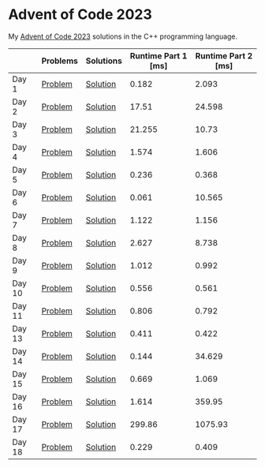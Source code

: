 # Advent of Code 2023

My [Advent of Code 2023](https://adventofcode.com/2023) solutions in the C++ programming language.

||Problems|Solutions|Runtime Part 1 [ms]|Runtime Part 2 [ms]|
|-|-|-|-|-|
|Day 1|[Problem](https://adventofcode.com/2023/day/1)|[Solution](Day01/main.cpp)|0.182|2.093|
|Day 2|[Problem](https://adventofcode.com/2023/day/2)|[Solution](Day02/main.cpp)|17.51|24.598|
|Day 3|[Problem](https://adventofcode.com/2023/day/3)|[Solution](Day03/main.cpp)|21.255|10.73|
|Day 4|[Problem](https://adventofcode.com/2023/day/4)|[Solution](Day04/main.cpp)|1.574|1.606|
|Day 5|[Problem](https://adventofcode.com/2023/day/5)|[Solution](Day05/main.cpp)|0.236|0.368|
|Day 6|[Problem](https://adventofcode.com/2023/day/6)|[Solution](Day06/main.cpp)|0.061|10.565|
|Day 7|[Problem](https://adventofcode.com/2023/day/7)|[Solution](Day07/main.cpp)|1.122|1.156|
|Day 8|[Problem](https://adventofcode.com/2023/day/8)|[Solution](Day08/main.cpp)|2.627|8.738|
|Day 9|[Problem](https://adventofcode.com/2023/day/9)|[Solution](Day09/main.cpp)|1.012|0.992|
|Day 10|[Problem](https://adventofcode.com/2023/day/10)|[Solution](Day10/main.cpp)|0.556|0.561|
|Day 11|[Problem](https://adventofcode.com/2023/day/11)|[Solution](Day11/main.cpp)|0.806|0.792|
|Day 13|[Problem](https://adventofcode.com/2023/day/13)|[Solution](Day13/main.cpp)|0.411|0.422|
|Day 14|[Problem](https://adventofcode.com/2023/day/14)|[Solution](Day14/main.cpp)|0.144|34.629|
|Day 15|[Problem](https://adventofcode.com/2023/day/15)|[Solution](Day15/main.cpp)|0.669|1.069|
|Day 16|[Problem](https://adventofcode.com/2023/day/16)|[Solution](Day16/main.cpp)|1.614|359.95|
|Day 17|[Problem](https://adventofcode.com/2023/day/17)|[Solution](Day17/main.cpp)|299.86|1075.93|
|Day 18|[Problem](https://adventofcode.com/2023/day/18)|[Solution](Day18/main.cpp)|0.229|0.409|